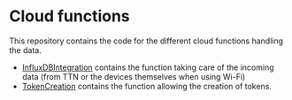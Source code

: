 # Cloud functions
This repository contains the code for the different cloud functions handling the data.

* [InfluxDBIntegration](https://github.com/fdekeers/lorawan-smart-lln/tree/main/functions/InfluxDBIntegration) contains the function taking care of the incoming data (from TTN or the devices themselves when using Wi-Fi)
* [TokenCreation](https://github.com/fdekeers/lorawan-smart-lln/tree/main/functions/TokenCreation) contains the function allowing the creation of tokens.

